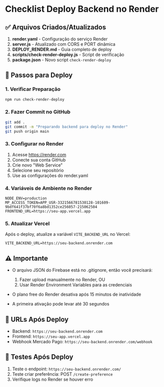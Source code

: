 # Checklist Deploy Backend no Render

## ✅ Arquivos Criados/Atualizados

1. **render.yaml** - Configuração do serviço Render
2. **server.js** - Atualizado com CORS e PORT dinâmica
3. **DEPLOY_RENDER.md** - Guia completo de deploy
4. **scripts/check-render-deploy.js** - Script de verificação
5. **package.json** - Novo script `check-render-deploy`

## 🚀 Passos para Deploy

### 1. Verificar Preparação
```bash
npm run check-render-deploy
```

### 2. Fazer Commit no GitHub
```bash
git add .
git commit -m "Preparando backend para deploy no Render"
git push origin main
```

### 3. Configurar no Render
1. Acesse https://render.com
2. Conecte sua conta GitHub
3. Crie novo "Web Service"
4. Selecione seu repositório
5. Use as configurações do render.yaml

### 4. Variáveis de Ambiente no Render
```
NODE_ENV=production
MP_ACCESS_TOKEN=APP_USR-3321566781530128-101609-9bdf641f37bf70f6a8bd1352ce256057-215062504
FRONTEND_URL=https://seu-app.vercel.app
```

### 5. Atualizar Vercel
Após o deploy, atualize a variável `VITE_BACKEND_URL` no Vercel:
```
VITE_BACKEND_URL=https://seu-backend.onrender.com
```

## ⚠️ Importante

- O arquivo JSON do Firebase está no .gitignore, então você precisará:
  1. Fazer upload manualmente no Render, OU
  2. Usar Render Environment Variables para as credenciais

- O plano free do Render desativa após 15 minutos de inatividade
- A primeira ativação pode levar até 30 segundos

## 🔧 URLs Após Deploy

- Backend: `https://seu-backend.onrender.com`
- Frontend: `https://seu-app.vercel.app`
- Webhook Mercado Pago: `https://seu-backend.onrender.com/webhook`

## 🧪 Testes Após Deploy

1. Teste o endpoint: `https://seu-backend.onrender.com/`
2. Teste criar preferência: POST `/create-preference`
3. Verifique logs no Render se houver erro